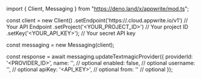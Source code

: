 import { Client, Messaging } from "https://deno.land/x/appwrite/mod.ts";

const client = new Client()
    .setEndpoint('https://<REGION>.cloud.appwrite.io/v1') // Your API Endpoint
    .setProject('<YOUR_PROJECT_ID>') // Your project ID
    .setKey('<YOUR_API_KEY>'); // Your secret API key

const messaging = new Messaging(client);

const response = await messaging.updateTextmagicProvider({
    providerId: '<PROVIDER_ID>',
    name: '<NAME>', // optional
    enabled: false, // optional
    username: '<USERNAME>', // optional
    apiKey: '<API_KEY>', // optional
    from: '<FROM>' // optional
});
